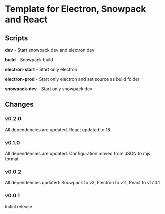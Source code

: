# Template for Electron, Snowpack and React

## Scripts

**dev** - Start snowpack dev and electron dev

**build** - Snowpack build

**electron-start** - Start only electron

**electron-prod** - Start only electron and set source as build 
folder

**snowpack-dev** - Start only snowpack dev

## Changes

### v0.2.0

All dependencies are updated. React updated to 18

### v0.1.0

All dependencies are updated. Configuration moved from JSON to mjs format

### v0.0.2

All dependencies updated: Snowpack to v3, Electron to v11, React to v17.0.1

### v0.0.1

Initial release

